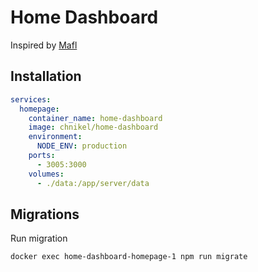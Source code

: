 # Home Dashboard

Inspired by [Mafl](https://github.com/hywax/mafl)

## Installation

```yaml
services:
  homepage:
    container_name: home-dashboard
    image: chnikel/home-dashboard
    environment:
      NODE_ENV: production
    ports:
      - 3005:3000
    volumes:
      - ./data:/app/server/data
```

## Migrations

Run migration

```sh
docker exec home-dashboard-homepage-1 npm run migrate
```
